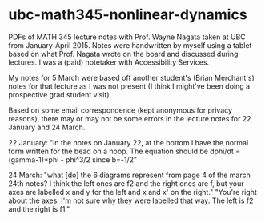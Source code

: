 # ubc-math345-nonlinear-dynamics
PDFs of MATH 345 lecture notes with Prof. Wayne Nagata taken at UBC from January-April 2015. Notes were handwritten by myself using a tablet based on what Prof. Nagata wrote on the board and discussed during lectures. I was a (paid) notetaker with Accessibility Services.

My notes for 5 March were based off another student's (Brian Merchant's) notes for that lecture as I was not present (I think I might've been doing a prospective grad student visit).

Based on some email correspondence (kept anonymous for privacy reasons), there may or may not be some errors in the lecture notes for 22 January and 24 March.

22 January:
"in the notes on January 22, at the bottom I have the normal form written for the bead on a hoop. The equation should be dphi/dt = (gamma-1)*phi - phi^3/2 since b=-1/2"

24 March:
"what [do] the 6 diagrams represent from page 4 of the march 24th notes? I think the left ones are f2 and the right ones are f, but your axes are labelled x and y for the left and x and x' on the right."
"You're right about the axes. I'm not sure why they were labelled that way. The left is f2 and the right is f1."

